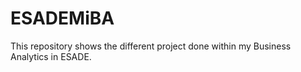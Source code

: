# ESADEMiBA
This repository shows the different project done within my Business Analytics in ESADE.

